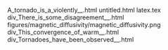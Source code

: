 A_tornado_is_a_violently__.html
untitled.html
latex.tex
div_There_is_some_disagreement__.html
figures/magnetic_diffusivity/magnetic_diffusivity.png
div_This_convergence_of_warm__.html
div_Tornadoes_have_been_observed__.html